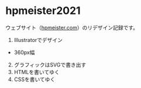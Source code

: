 # hpmeister2021
ウェブサイト（[hpmeister.com](https://hpmeister.com)）のリデザイン記録です。

1. Illustratorでデザイン

- 360px幅

2. グラフィックはSVGで書き出す
3. HTMLを書いてゆく
4. CSSを書いてゆく